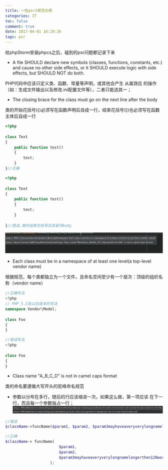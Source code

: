 ```yaml
---
title: 一些psr2规范示例
categories: IT
toc: false
comment: true
date: 2017-04-01 16:19:26
tags: psr
---
```





给phpStorm安装phpcs之后，碰到的psr问题都记录下来

<!--more-->

- A file SHOULD declare new symbols (classes, functions, constants, etc.) and cause no other side effects, or it SHOULD execute logic with side effects, but SHOULD NOT do both.

PHP代码中应该只定义类、函数、常量等声明，或其他会产生 从属效应 的操作（如：生成文件输出以及修改.ini配置文件等），二者只能选其一；

- The closing brace for the class must go on the next line after the body

 类的开始花括号({)必须写在函数声明后自成一行，结束花括号(})也必须写在函数主体后自成一行


```php
<?php

class Text
{
    public function test()
    {
        test;
    }
}//正确
```

```php
<?php

class Text
{
    public function test()
    {
        test;
    }

}//错误,类的结束花括号应该紧邻body
```

![20170401149103534322168.png](some-psr-error/20170401149103534322168.png)

-  Each class must be in a namespace of at least one level(a top-level vendor name)

根据规范，每个类都独立为一个文件，且命名空间至少有一个层次：顶级的组织名称（vendor name）

```php
//正确写法
<?php
// PHP 5.3及以后版本的写法
namespace Vendor\Model;

class Foo
{
}
```

```php
//错误写法
<?php

class Foo
{
}
```

- Class name "A_B_C_D" is not in camel caps format

类的命名要遵循大写开头的驼峰命名规范

- 参数以分布在多行，随后的行应该缩进一次。如果这么做，第一项应该 在下一行，而且每一个参数独占一行；
![20170405149139889813936.png](some-psr-error/20170405149139889813936.png)

```php
//错误
$className->funcName($param1, $param2, $param3mayhaveaveryverylongnamelongerthen120words);

```


```php
//正确
$className-> funcName(
                        $param1,
                        $param2,
                        $param3mayhaveaveryverylongnamelongerthen120words
                    );
```
